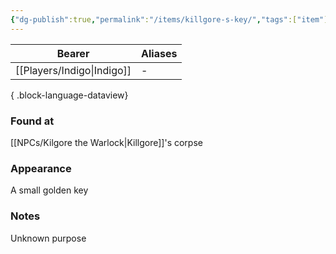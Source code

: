 ```yaml
---
{"dg-publish":true,"permalink":"/items/killgore-s-key/","tags":["item"],"noteIcon":"item","created":"2024-01-06T01:05:02.790+01:00","updated":"2024-01-08T12:14:42.950+01:00"}
---
```


| Bearer     | Aliases |
| ---------- | ------- |
| [[Players/Indigo\|Indigo]] | \-      |

{ .block-language-dataview}
### Found at
[[NPCs/Kilgore the Warlock\|Killgore]]'s corpse
### Appearance
A small golden key
### Notes
Unknown purpose 